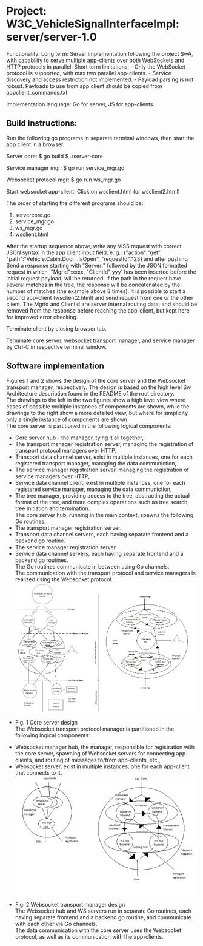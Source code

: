 # Project: W3C_VehicleSignalInterfaceImpl: server/server-1.0

Functionality: 
	Long term: Server implementation following the project SwA, with capability to serve multiple app-clients over both WebSockets and HTTP protocols in parallel.
	Short term limitations: 
		- Only the WebSocket protocol is supported, with max two parallel app-clients. 
		- Service discovery and access restriction not implemented. 
		- Payload parsing is not robust. Payloads to use from app client should be copied from appclient_commands.txt

Implementation language: Go for server, JS for app-clients.


## Build instructions:
Run the following go programs in separate terminal windows, then start the app client in a browser.

Server core:
$ go build
$ ./server-core

Service manager mgr:
$ go run service_mgr.go

Websocket protocol mgr:
$ go run ws_mgr.go

Start websocket app-client:
Click on wsclient.html (or wsclient2.html)

The order of starting the different programs should be:
1. servercore.go
2. service_mgr.go
3. ws_mgr.go
4. wsclient.html

After the startup sequence above, write any VISS request with correct JSON syntax in the app client input field, e. g.:
{"action":"get", "path":"Vehicle.Cabin.Door.*.*.IsOpen", "requestId":123}
and after pushing Send a response starting with "Server:" followed by the JSON formatted request in which '"Mgrid":xxxx, "ClientId":yyy' has been inserted before the initial request payload, will be returned. 
If the path in the request have several matches in the tree, the response will be concatenated by the number of matches (the example above 8 times).
It is possible to start a second app-client (wsclient2.html) and send request from one or the other client. 
The Mgrid and Clientid are server internal routing data, and should be removed from the response before reaching the app-client, but kept here for improved error checking.

Terminate client by closing browser tab.

Terminate core server, websocket transport manager, and service manager by Ctrl-C in respective terminal window.

## Software implementation
Figures 1 and 2 shows the design of the core server and the Websocket transport manager, respectively. The design is based on the high level Sw Architecture description found in the README of the root directory.<br>
The drawings to the left in the two figures show a high level view where cases of possible multiple instances of components are shown, while the drawings to the right show a more detailed view, but where for simplicity only a single instance of components are shown.<br>
The core server is partitioned in the following logical components:<br>
- Core server hub - the manager, tying it all together,<br>
- The transport manager registration server, managing the registration of transport protocol managers over HTTP,<br>
- Transport data channel server, exist in multiple instances, one for each registered transport manager, managing the data communiction,<br>
- The service manager registration server, managing the registration of service managers over HTTP,<br>
- Service data channel client, exist in multiple instances, one for each registered service manager, managing the data communiction,<br>
- The tree manager, providing access to the tree, abstracting the actual format of the tree, and more complex operations such as tree search, tree initiation and termination.<br>
The core server hub, running in the main context, spawns the following Go routines:<br>
- The transport manager registration server.<br>
- Transport data channel servers, each having separate frontend and a backend go routine.<br>
- The service manager registration server.<br>
- Service data channel servers, each having separate frontend and a backend go routines.<br>
The Go routines communicate in between using Go channels.<br>
The communication with the transport protocol and service managers is realized using the Websocket protocol.<br>
![Core server design](pics/Core_server_SwA.jpg)<br>
* Fig. 1 Core server design<br>
The Websocket transport protocol manager is partitioned in the following logical components:<br>
- Websocket manager hub, the manager, responsible for registration with the core server, spawning of Websocket servers for connecting app-clients, and routing of messages to/from app-clients, etc.,<br>
- Websocket server,  exist in multiple instances, one for each app-client that connects to it.<br>
![Transport manager design](pics/WS_manager_SwA.jpg)<br>
* Fig. 2 Websocket transport manager design<br>
The Websocket hub and WS servers run in separate Go routines, each having separate frontend and a backend go routine, and communicate with each other via Go channels.<br>
The data communication with the core server uses the Websocket protocol, as well as its communication with the app-clients.<br>
